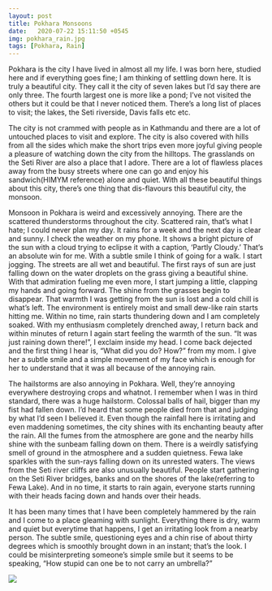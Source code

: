 ```yaml
---
layout: post
title: Pokhara Monsoons 
date:   2020-07-22 15:11:50 +0545
img: pokhara_rain.jpg
tags: [Pokhara, Rain]
---
```

Pokhara is the city I have lived in almost all my life. I was born here, studied here and if everything goes fine; I am thinking of settling down here. It is truly a beautiful city. They call it the city of seven lakes but I’d say there are only three. The fourth largest one is more like a pond; I’ve not visited the others but it could be that I never noticed them. There’s a long list of places to visit; the lakes, the Seti riverside, Davis falls etc etc.

The city is not crammed with people as in Kathmandu and there are a lot of untouched places to visit and explore. The city is also covered with hills from all the sides which make the short trips even more joyful giving people a pleasure of watching down the city from the hilltops. The grasslands on the Seti River are also a place that I adore. There are a lot of flawless places away from the busy streets where one can go and enjoy his sandwich(HIMYM reference) alone and quiet. With all these beautiful things about this city, there’s one thing that dis-flavours this beautiful city, the monsoon.

Monsoon in Pokhara is weird and excessively annoying. There are the scattered thunderstorms throughout the city. Scattered rain, that’s what I hate; I could never plan my day. It rains for a week and the next day is clear and sunny. I check the weather on my phone. It shows a bright picture of the sun with a cloud trying to eclipse it with a caption, ‘Partly Cloudy.’ That’s an absolute win for me. With a subtle smile I think of going for a walk. I start jogging. The streets are all wet and beautiful. The first rays of sun are just falling down on the water droplets on the grass giving a beautiful shine. With that admiration fueling me even more, I start jumping a little, clapping my hands and going forward. The shine from the grasses begin to disappear. That warmth I was getting from the sun is lost and a cold chill is what’s left. The environment is entirely moist and small dew-like rain starts hitting me. Within no time, rain starts thundering down and I am completely soaked. With my enthusiasm completely drenched away, I return back and within minutes of return I again start feeling the warmth of the sun. “It was just raining down there!”, I exclaim inside my head. I come back dejected and the first thing I hear is, “What did you do? How?” from my mom. I give her a subtle smile and a simple movement of my face which is enough for her to understand that it was all because of the annoying rain.

The hailstorms are also annoying in Pokhara. Well, they’re annoying everywhere destroying crops and whatnot. I remember when I was in third standard, there was a huge hailstorm. Colossal balls of hail, bigger than my fist had fallen down. I’d heard that some people died from that and judging by what I’d seen I believed it. Even though the rainfall here is irritating and even maddening sometimes, the city shines with its enchanting beauty after the rain. All the fumes from the atmosphere are gone and the nearby hills shine with the sunbeam falling down on them. There is a weirdly satisfying smell of ground in the atmosphere and a sudden quietness. Fewa lake sparkles with the sun-rays falling down on its unrested waters. The views from the Seti river cliffs are also unusually beautiful. People start gathering on the Seti River bridges, banks and on the shores of the lake(referring to Fewa Lake). And in no time, it starts to rain again, everyone starts running with their heads facing down and hands over their heads.

It has been many times that I have been completely hammered by the rain and I come to a place gleaming with sunlight. Everything there is dry, warm and quiet but everytime that happens, I get an irritating look from a nearby person. The subtle smile, questioning eyes and a chin rise of about thirty degrees which is smoothly brought down in an instant; that’s the look. I could be misinterpreting someone’s simple smile but it seems to be speaking, “How stupid can one be to not carry an umbrella?”

<img src = "../../../../images/content/attention/normal.png">